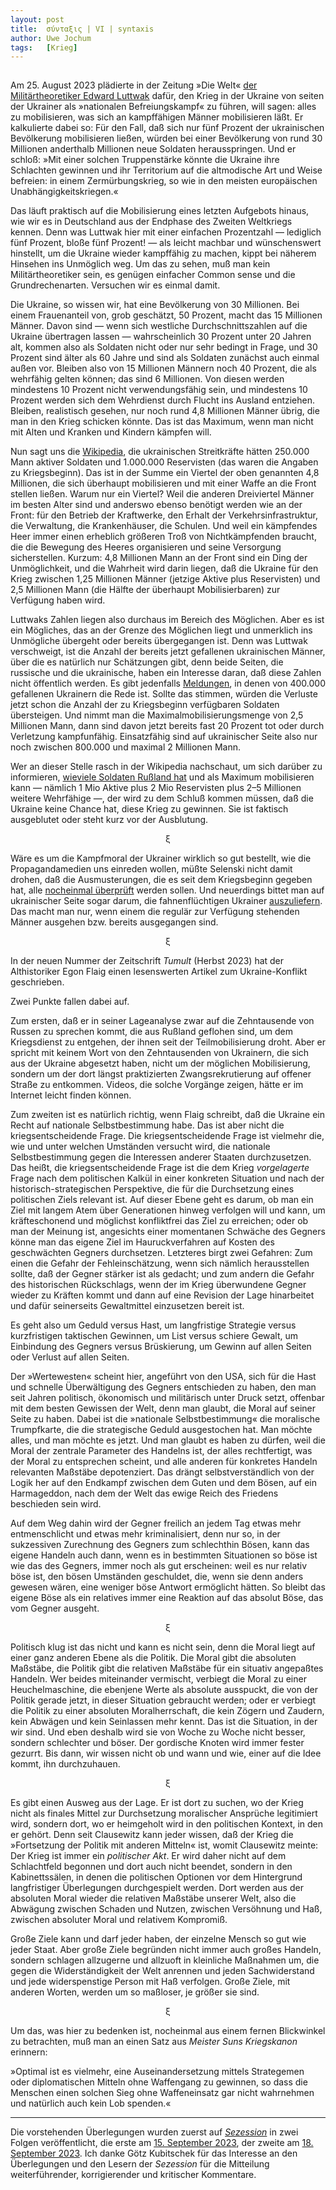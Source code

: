 ```yaml
---
layout:	post
title:	σύνταξις | VI | syntaxis 
author:	Uwe Jochum
tags:   [Krieg]
---
```


<img src="https://vg07.met.vgwort.de/na/b37970f0ad1c4455a6240923d906c835" width="1" height="1" alt="">

Am 25. August 2023 plädierte in der Zeitung »Die Welt« [der
Militärtheoretiker Edward
Luttwak](https://www.welt.de/kultur/plus246979744/Ukraine-Nur-eine-Art-der-Kriegsfuehrung-hat-jetzt-noch-Aussicht-auf-Erfolg.html#/comment/251629547)
dafür, den Krieg in der Ukraine von seiten der Ukrainer als
»nationalen Befreiungskampf« zu führen, will sagen: alles zu
mobilisieren, was sich an kampffähigen Männer mobilisieren
läßt. Er kalkulierte dabei so: Für den Fall, daß sich nur fünf
Prozent der ukrainischen Bevölkerung mobilisieren ließen, würden
bei einer Bevölkerung von rund 30 Millionen anderthalb Millionen
neue Soldaten herausspringen. Und er schloß: »Mit einer solchen
Truppenstärke könnte die Ukraine ihre Schlachten gewinnen und ihr
Territorium auf die altmodische Art und Weise befreien: in einem
Zermürbungskrieg, so wie in den meisten europäischen
Unabhängigkeitskriegen.«

Das läuft praktisch auf die Mobilisierung eines letzten Aufgebots
hinaus, wie wir es in Deutschland aus der Endphase des Zweiten
Weltkriegs kennen. Denn was Luttwak hier mit einer einfachen
Prozentzahl — lediglich fünf Prozent, bloße fünf Prozent! — als
leicht machbar und wünschenswert hinstellt, um die Ukraine wieder
kampffähig zu machen, kippt bei näherem Hinsehen ins Unmöglich
weg. Um das zu sehen, muß man kein Militärtheoretiker sein, es
genügen einfacher Common sense und die
Grundrechenarten. Versuchen wir es einmal damit.

Die Ukraine, so wissen wir, hat eine Bevölkerung von 30
Millionen. Bei einem Frauenanteil von, grob geschätzt, 50
Prozent, macht das 15 Millionen Männer. Davon sind — wenn sich
westliche Durchschnittszahlen auf die Ukraine übertragen lassen —
wahrscheinlich 30 Prozent unter 20 Jahren alt, kommen also als
Soldaten nicht oder nur sehr bedingt in Frage, und 30 Prozent
sind älter als 60 Jahre und sind als Soldaten zunächst auch
einmal außen vor. Bleiben also von 15 Millionen Männern noch 40
Prozent, die als wehrfähig gelten können; das sind 6
Millionen. Von diesen werden mindestens 10 Prozent nicht
verwendungsfähig sein, und mindestens 10 Prozent werden sich dem
Wehrdienst durch Flucht ins Ausland entziehen. Bleiben,
realistisch gesehen, nur noch rund 4,8 Millionen Männer übrig,
die man in den Krieg schicken könnte. Das ist das Maximum, wenn
man nicht mit Alten und Kranken und Kindern kämpfen will.

Nun sagt uns die
[Wikipedia](https://de.wikipedia.org/wiki/Ukrainische_Streitkr%C3%A4fte),
die ukrainischen Streitkräfte hätten 250.000 Mann aktiver
Soldaten und 1.000.000 Reservisten (das waren die Angaben zu
Kriegsbeginn). Das ist in der Summe ein Viertel der oben
genannten 4,8 Millionen, die sich überhaupt mobilisieren und mit
einer Waffe an die Front stellen ließen. Warum nur ein Viertel?
Weil die anderen Dreiviertel Männer im besten Alter sind und
anderswo ebenso benötigt werden wie an der Front: für den Betrieb
der Kraftwerke, den Erhalt der Verkehrsinfrastruktur, die
Verwaltung, die Krankenhäuser, die Schulen. Und weil ein
kämpfendes Heer immer einen erheblich größeren Troß von
Nichtkämpfenden braucht, die die Bewegung des Heeres organisieren
und seine Versorgung sicherstellen. Kurzum: 4,8 Millionen Mann an
der Front sind ein Ding der Unmöglichkeit, und die Wahrheit wird
darin liegen, daß die Ukraine für den Krieg zwischen 1,25
Millionen Männer (jetzige Aktive plus Reservisten) und 2,5
Millionen Mann (die Hälfte der überhaupt Mobilisierbaren) zur
Verfügung haben wird.

Luttwaks Zahlen liegen also durchaus im Bereich des
Möglichen. Aber es ist ein Mögliches, das an der Grenze des
Möglichen liegt und unmerklich ins Unmögliche übergeht oder
bereits übergegangen ist. Denn was Luttwak verschweigt, ist die
Anzahl der bereits jetzt gefallenen ukrainischen Männer, über die
es natürlich nur Schätzungen gibt, denn beide Seiten, die
russische und die ukrainische, haben ein Interesse daran, daß
diese Zahlen nicht öffentlich werden. Es gibt jedenfalls
[Meldungen](https://twitter.com/FMannuss/status/1696963465666056659),
in denen von 400.000 gefallenen Ukrainern die Rede ist. Sollte
das stimmen, würden die Verluste jetzt schon die Anzahl der zu
Kriegsbeginn verfügbaren Soldaten übersteigen. Und nimmt man die
Maximalmobilisierungsmenge von 2,5 Millionen Mann, dann sind
davon jetzt bereits fast 20 Prozent tot oder durch Verletzung
kampfunfähig. Einsatzfähig sind auf ukrainischer Seite also nur
noch zwischen 800.000 und maximal 2 Millionen Mann.

Wer an dieser Stelle rasch in der Wikipedia nachschaut, um sich
darüber zu informieren, [wieviele Soldaten Rußland
hat](https://de.wikipedia.org/wiki/Streitkr%C3%A4fte_Russlands)
und als Maximum mobilisieren kann — nämlich 1 Mio Aktive plus 2
Mio Reservisten plus 2–5 Millionen weitere Wehrfähige —, der wird
zu dem Schluß kommen müssen, daß die Ukraine keine Chance hat,
diese Krieg zu gewinnen. Sie ist faktisch ausgeblutet oder steht
kurz vor der Ausblutung.

<center>ξ</center>

Wäre es um die Kampfmoral der Ukrainer wirklich so gut bestellt,
wie die Propagandamedien uns einreden wollen, müßte Selenski
nicht damit drohen, daß die Ausmusterungen, die es seit dem
Kriegsbeginn gegeben hat, alle [nocheinmal
überprüft](https://www.welt.de/politik/ausland/article247181732/Ukraine-News-Selenskyj-will-gegen-Korruption-bei-Musterungen-hart-vorgehen.html)
werden sollen. Und neuerdings bittet man auf ukrainischer Seite
sogar darum, die fahnenflüchtigen Ukrainer
[auszuliefern](https://www.bild.de/politik/ausland/politik-ausland/selenskyj-partei-will-ausland-bitten-liefert-uns-die-fahnenfluechtigen-aus-85253492.bild.html). Das
macht man nur, wenn einem die regulär zur Verfügung stehenden
Männer ausgehen bzw. bereits ausgegangen sind.

<center>ξ</center>

In der neuen Nummer der Zeitschrift *Tumult* (Herbst 2023) hat
der Althistoriker Egon Flaig einen lesenswerten Artikel zum
Ukraine-Konflikt geschrieben.

Zwei Punkte fallen dabei auf.

Zum ersten, daß er in seiner Lageanalyse zwar auf die
Zehntausende von Russen zu sprechen kommt, die aus Rußland
geflohen sind, um dem Kriegsdienst zu entgehen, der ihnen seit
der Teilmobilisierung droht. Aber er spricht mit keinem Wort von
den Zehntausenden von Ukrainern, die sich aus der Ukraine
abgesetzt haben, nicht um der möglichen Mobilisierung, sondern um
der dort längst praktizierten Zwangsrekrutierung auf offener
Straße zu entkommen. Videos, die solche Vorgänge zeigen, hätte er
im Internet leicht finden können.

Zum zweiten ist es natürlich richtig, wenn Flaig schreibt, daß
die Ukraine ein Recht auf nationale Selbstbestimmung habe. Das
ist aber nicht die kriegsentscheidende Frage. Die
kriegsentscheidende Frage ist vielmehr die, wie und unter welchen
Umständen versucht wird, die nationale Selbstbestimmung gegen die
Interessen anderer Staaten durchzusetzen. Das heißt, die
kriegsentscheidende Frage ist die dem Krieg *vorgelagerte* Frage
nach dem politischen Kalkül in einer konkreten Situation und nach
der historisch-strategischen Perspektive, die für die
Durchsetzung eines politischen Ziels relevant ist. Auf dieser
Ebene geht es darum, ob man ein Ziel mit langem Atem über
Generationen hinweg verfolgen will und kann, um kräfteschonend
und möglichst konfliktfrei das Ziel zu erreichen; oder ob man der
Meinung ist, angesichts einer momentanen Schwäche des Gegners
könne man das eigene Ziel im Hauruckverfahren auf Kosten des
geschwächten Gegners durchsetzen. Letzteres birgt zwei Gefahren:
Zum einen die Gefahr der Fehleinschätzung, wenn sich nämlich
herausstellen sollte, daß der Gegner stärker ist als gedacht; und
zum andern die Gefahr des historischen Rückschlags, wenn der im
Krieg überwundene Gegner wieder zu Kräften kommt und dann auf
eine Revision der Lage hinarbeitet und dafür seinerseits
Gewaltmittel einzusetzen bereit ist.

Es geht also um Geduld versus Hast, um langfristige Strategie
versus kurzfristigen taktischen Gewinnen, um List versus schiere
Gewalt, um Einbindung des Gegners versus Brüskierung, um Gewinn
auf allen Seiten oder Verlust auf allen Seiten. 

Der »Wertewesten« scheint hier, angeführt von den USA, sich für
die Hast und schnelle Überwältigung des Gegners entschieden zu
haben, den man seit Jahren politisch, ökonomisch und militärisch
unter Druck setzt, offenbar mit dem besten Gewissen der Welt,
denn man glaubt, die Moral auf seiner Seite zu haben. Dabei ist
die »nationale Selbstbestimmung« die moralische Trumpfkarte, die
die strategische Geduld ausgestochen hat. Man möchte alles, und
man möchte es jetzt. Und man glaubt es haben zu dürfen, weil die
Moral der zentrale Parameter des Handelns ist, der alles
rechtfertigt, was der Moral zu entsprechen scheint, und alle
anderen für konkretes Handeln relevanten Maßstäbe
depotenziert. Das drängt selbstverständlich von der Logik her auf
den Endkampf zwischen dem Guten und dem Bösen, auf ein
Harmageddon, nach dem der Welt das ewige Reich des Friedens
beschieden sein wird.

Auf dem Weg dahin wird der Gegner freilich an jedem Tag etwas
mehr entmenschlicht und etwas mehr kriminalisiert, denn nur so,
in der sukzessiven Zurechnung des Gegners zum schlechthin Bösen,
kann das eigene Handeln auch dann, wenn es in bestimmten
Situationen so böse ist wie das des Gegners, immer noch als gut
erscheinen: weil es nur relativ böse ist, den bösen Umständen
geschuldet, die, wenn sie denn anders gewesen wären, eine weniger
böse Antwort ermöglicht hätten. So bleibt das eigene Böse als ein
relatives immer eine Reaktion auf das absolut Böse, das vom
Gegner ausgeht.

<center>ξ</center>

Politisch klug ist das nicht und kann es nicht sein, denn die
Moral liegt auf einer ganz anderen Ebene als die Politik. Die
Moral gibt die absoluten Maßstäbe, die Politik gibt die relativen
Maßstäbe für ein situativ angepaßtes Handeln. Wer beides
miteinander vermischt, verbiegt die Moral zu einer
Heuchelmaschine, die ebenjene Werte als absolute ausspuckt, die
von der Politik gerade jetzt, in dieser Situation gebraucht
werden; oder er verbiegt die Politik zu einer absoluten
Moralherrschaft, die kein Zögern und Zaudern, kein Abwägen und
kein Seinlassen mehr kennt. Das ist die Situation, in der wir
sind. Und eben deshalb wird sie von Woche zu Woche nicht besser,
sondern schlechter und böser. Der gordische Knoten wird immer
fester gezurrt. Bis dann, wir wissen nicht ob und wann und wie,
einer auf die Idee kommt, ihn durchzuhauen.

<center>ξ</center>

Es gibt einen Ausweg aus der Lage. Er ist dort zu suchen, wo der
Krieg nicht als finales Mittel zur Durchsetzung moralischer
Ansprüche legitimiert wird, sondern dort, wo er heimgeholt wird
in den politischen Kontext, in den er gehört. Denn seit
Clausewitz kann jeder wissen, daß der Krieg die »Fortsetzung der
Politik mit anderen Mitteln« ist, womit Clausewitz meinte: Der
Krieg ist immer ein *politischer Akt*. Er wird daher nicht auf
dem Schlachtfeld begonnen und dort auch nicht beendet, sondern in
den Kabinettssälen, in denen die politischen Optionen vor dem
Hintergrund langfristiger Überlegungen durchgespielt werden. Dort
werden aus der absoluten Moral wieder die relativen Maßstäbe
unserer Welt, also die Abwägung zwischen Schaden und Nutzen,
zwischen Versöhnung und Haß, zwischen absoluter Moral und
relativem Kompromiß.

Große Ziele kann und darf jeder haben, der einzelne Mensch so gut
wie jeder Staat. Aber große Ziele begründen nicht immer auch
großes Handeln, sondern schlagen allzugerne und allzuoft in
kleinliche Maßnahmen um, die gegen die Widerständigkeit der Welt
anrennen und jeden Sachwiderstand und jede widerspenstige Person
mit Haß verfolgen. Große Ziele, mit anderen Worten, werden um so
maßloser, je größer sie sind.

<center>ξ</center>

Um das, was hier zu bedenken ist, nocheinmal aus einem fernen
Blickwinkel zu betrachten, muß man an einen Satz aus *Meister
Suns Kriegskanon* erinnern:

»Optimal ist es vielmehr, eine Auseinandersetzung mittels
Strategemen oder diplomatischen Mitteln ohne Waffengang zu
gewinnen, so dass die Menschen einen solchen Sieg ohne
Waffeneinsatz gar nicht wahrnehmen und natürlich auch kein Lob
spenden.« 

---
Die vorstehenden Überlegungen wurden zuerst auf
[*Sezession*](https://sezession.de/) in zwei Folgen
veröffentlicht, die erste am [15. September
2023](https://sezession.de/68110/zermuerbungskrieg-ein-fahrlaessige-rechnung-sagt-gastautor-uwe-jochum),
der zweite am [18. September
2023](https://sezession.de/68112/krieg-ist-ein-politischer-kein-moralischer-akt-erklaert-gastautor-uwe-jochum). Ich
danke Götz Kubitschek für das Interesse an den Überlegungen und
den Lesern der *Sezession* für die Mitteilung weiterführender,
korrigierender und kritischer Kommentare.
